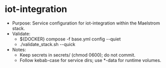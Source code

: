 # iot-integration

- Purpose: Service configuration for iot-integration within the Maelstrom stack.
- Validate:
  - ${DOCKER} compose -f base.yml config --quiet
  - ./validate_stack.sh --quick
- Notes:
  - Keep secrets in secrets/ (chmod 0600); do not commit.
  - Follow kebab-case for service dirs; use *-data for runtime volumes.